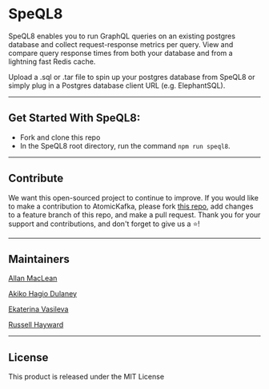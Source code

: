 # SpeQL8
SpeQL8 enables you to run GraphQL queries on an existing postgres database and collect request-response metrics per query.  View and compare query response times from both your database and from a lightning fast Redis cache.


Upload a .sql or .tar file to spin up your postgres database from SpeQL8 or simply plug in a Postgres database client URL (e.g. ElephantSQL).

___
## Get Started With SpeQL8:

* Fork and clone this repo
* In the SpeQL8 root directory, run the command `npm run speql8`.

___
## Contribute
We want this open-sourced project to continue to improve. If you would like to make a contribution to AtomicKafka, please fork [this repo](https://github.com/oslabs-beta/SpeQL8), add changes to a feature branch of this repo, and make a pull request. Thank you for your support and contributions, and don't forget to give us a ⭐!
___
## Maintainers
[Allan MacLean](https://github.com/allanmaclean)

[Akiko Hagio Dulaney](https://github.com/akikoinhd)

[Ekaterina Vasileva](https://github.com/vs-kat)

[Russell Hayward](https://github.com/russdawg44)

___

## License
This product is released under the MIT License
